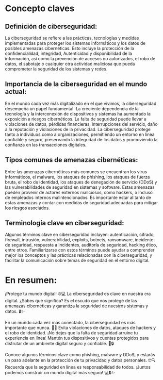 
# Concepto claves
## Definición de ciberseguridad: 

La ciberseguridad se refiere a las prácticas, tecnologías y medidas implementadas para proteger los sistemas informáticos y los datos de posibles amenazas cibernéticas. Esto incluye la protección de la confidencialidad, integridad, Autenticidad y disponibilidad de la información, así como la prevención de accesos no autorizados, el robo de datos, el sabotaje o cualquier otra actividad maliciosa que pueda comprometer la seguridad de los sistemas y redes.

## Importancia de la ciberseguridad en el mundo actual: 

En el mundo cada vez más digitalizado en el que vivimos, la ciberseguridad desempeña un papel fundamental. La creciente dependencia de la tecnología y la interconexión de dispositivos y sistemas ha aumentado la exposición a riesgos cibernéticos. La falta de seguridad puede llevar a violaciones de datos, pérdidas financieras, interrupciones del servicio, daño a la reputación y violaciones de la privacidad. La ciberseguridad protege tanto a individuos como a organizaciones, permitiendo un entorno en línea confiable y seguro, preservando la integridad de los datos y promoviendo la confianza en las transacciones digitales.

## Tipos comunes de amenazas cibernéticas: 

Entre las amenazas cibernéticas más comunes se encuentran los virus informáticos, el malware, los ataques de phishing, los ataques de fuerza bruta, el robo de identidad, los ataques de denegación de servicio (DDoS) y las vulnerabilidades de seguridad en sistemas y software. Estas amenazas pueden provenir de actores externos maliciosos, como hackers, o incluso de empleados internos malintencionados. Es importante estar al tanto de estas amenazas y contar con medidas de seguridad adecuadas para mitigar los riesgos asociados.

## Terminología clave en ciberseguridad: 

Algunos términos clave en ciberseguridad incluyen: autenticación, cifrado, firewall, intrusión, vulnerabilidad, exploits, botnets, ransomware, incidente de seguridad, respuesta a incidentes, auditoría de seguridad, hacking ético, entre otros. Familiarizarse con estos términos puede ayudar a comprender mejor los conceptos y las prácticas relacionadas con la ciberseguridad, y facilitar la comunicación sobre temas de seguridad en el entorno digital.


# En resumen:
¡Protege tu mundo digital! 🌐💻 La ciberseguridad es clave en nuestra era digital. ¿Sabes qué significa? Es el escudo que nos protege de las amenazas cibernéticas y garantiza la seguridad de nuestros sistemas y datos. 🔒✨

En un mundo cada vez más conectado, la ciberseguridad es más importante que nunca. 🚨🔐 Evita violaciones de datos, ataques de hackers y el robo de identidad. ¡No dejes que la falta de seguridad arruine tu experiencia en línea! Mantén tus dispositivos y cuentas protegidos para disfrutar de un ambiente digital seguro y confiable. 💪🔒

Conoce algunos términos clave como phishing, malware y DDoS, y estarás un paso adelante en la protección de tu privacidad y datos personales. 🤓🔍 Recuerda que la seguridad en línea es responsabilidad de todos. ¡Juntos podemos construir un mundo digital más seguro! 💻🔒✨ 

